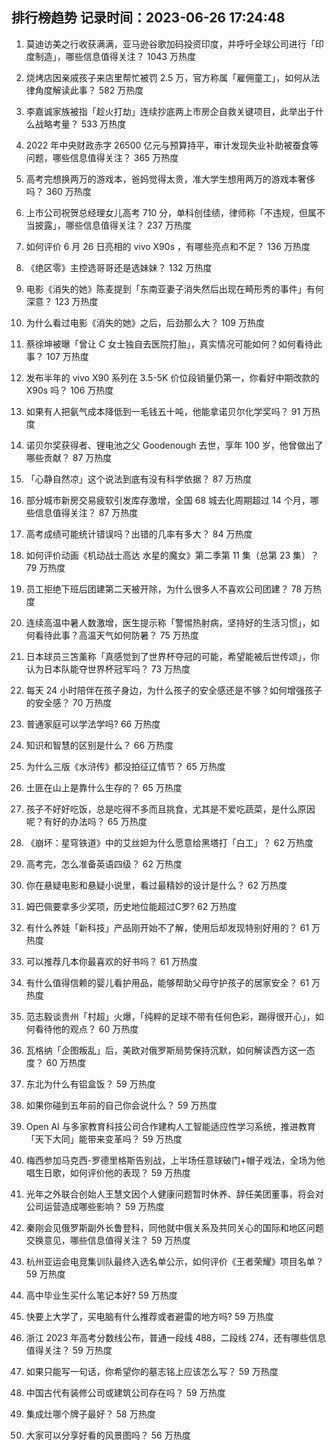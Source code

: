 
## 排行榜趋势 记录时间：2023-06-26 17:24:48
  
  1. 莫迪访美之行收获满满，亚马逊谷歌加码投资印度，并呼吁全球公司进行「印度制造」，哪些信息值得关注？ 1043 万热度
    
  2. 烧烤店因亲戚孩子来店里帮忙被罚 2.5 万，官方称属「雇佣童工」，如何从法律角度解读此事？ 582 万热度
    
  3. 李嘉诚家族被指「趁火打劫」连续抄底两上市房企自救关键项目，此举出于什么战略考量？ 533 万热度
    
  4. 2022 年中央财政赤字 26500 亿元与预算持平，审计发现失业补助被蚕食等问题，哪些信息值得关注？ 365 万热度
    
  5. 高考完想换两万的游戏本，爸妈觉得太贵，准大学生想用两万的游戏本奢侈吗？ 360 万热度
    
  6. 上市公司祝贺总经理女儿高考 710 分，单科创佳绩，律师称「不违规，但属不当披露」，哪些信息值得关注？ 237 万热度
    
  7. 如何评价 6 月 26 日亮相的 vivo X90s ，有哪些亮点和不足？ 136 万热度
    
  8. 《绝区零》主控选哥哥还是选妹妹？ 132 万热度
    
  9. 电影《消失的她》陈麦提到「东南亚妻子消失然后出现在畸形秀的事件」有何深意？ 123 万热度
    
  10. 为什么看过电影《消失的她》之后，后劲那么大？ 109 万热度
    
  11. 蔡徐坤被曝「曾让 C 女士独自去医院打胎」，真实情况可能如何？如何看待此事？ 107 万热度
    
  12. 发布半年的 vivo X90 系列在 3.5-5K 价位段销量仍第一，你看好中期改款的 X90s 吗？ 106 万热度
    
  13. 如果有人把氨气成本降低到一毛钱五十吨，他能拿诺贝尔化学奖吗？ 91 万热度
    
  14. 诺贝尔奖获得者、锂电池之父 Goodenough 去世，享年 100 岁，他曾做出了哪些贡献？ 87 万热度
    
  15. 「心静自然凉」这个说法到底有没有科学依据？ 87 万热度
    
  16. 部分城市新房交易疲软引发库存激增，全国 68 城去化周期超过 14 个月，哪些信息值得关注？ 87 万热度
    
  17. 高考成绩可能统计错误吗？出错的几率有多大？ 84 万热度
    
  18. 如何评价动画《机动战士高达 水星的魔女》第二季第 11 集（总第 23 集）？ 79 万热度
    
  19. 员工拒绝下班后团建第二天被开除，为什么很多人不喜欢公司团建？ 78 万热度
    
  20. 连续高温中暑人数激增，医生提示称「警惕热射病，坚持好的生活习惯」，如何看待此事？高温天气如何防暑？ 75 万热度
    
  21. 日本球员三笘薰称「真感觉到了世界杯夺冠的可能，希望能被后世传颂」，你认为日本队能夺世界杯冠军吗？ 73 万热度
    
  22. 每天 24 小时陪伴在孩子身边，为什么孩子的安全感还是不够？如何增强孩子的安全感？ 70 万热度
    
  23. 普通家庭可以学法学吗? 66 万热度
    
  24. 知识和智慧的区别是什么？ 66 万热度
    
  25. 为什么三版《水浒传》都没拍征辽情节？ 65 万热度
    
  26. 土匪在山上是靠什么生存的？ 65 万热度
    
  27. 孩子不好好吃饭，总是吃得不多而且挑食，尤其是不爱吃蔬菜，是什么原因呢？有好的办法吗？ 65 万热度
    
  28. 《崩坏：星穹铁道》中的艾丝妲为什么愿意给黑塔打「白工」？ 62 万热度
    
  29. 高考完，怎么准备英语四级？ 62 万热度
    
  30. 你在悬疑电影和悬疑小说里，看过最精妙的设计是什么？ 62 万热度
    
  31. 姆巴佩要拿多少奖项，历史地位能超过C罗? 62 万热度
    
  32. 有什么养娃「新科技」产品刚开始不了解，使用后却发现特别好用的？ 61 万热度
    
  33. 可以推荐几本你最喜欢的好书吗？ 61 万热度
    
  34. 有什么值得信赖的婴儿看护用品，能够帮助父母守护孩子的居家安全？ 61 万热度
    
  35. 范志毅谈贵州「村超」火爆，「纯粹的足球不带有任何色彩，踢得很开心」，如何看待他的观点？ 60 万热度
    
  36. 瓦格纳「企图叛乱」后，美欧对俄罗斯局势保持沉默，如何解读西方这一态度？ 60 万热度
    
  37. 东北为什么有铝盒饭？ 59 万热度
    
  38. 如果你碰到五年前的自己你会说什么？ 59 万热度
    
  39. Open AI 与多家教育科技公司合作建构人工智能适应性学习系统，推进教育「天下大同」能带来变革吗？ 59 万热度
    
  40. 梅西参加马克西-罗德里格斯告别战，上半场任意球破门+帽子戏法，全场为他唱生日歌，如何评价他的表现？ 59 万热度
    
  41. 光年之外联合创始人王慧文因个人健康问题暂时休养、辞任美团董事，将会对公司运营造成哪些影响？ 59 万热度
    
  42. 秦刚会见俄罗斯副外长鲁登科，同他就中俄关系及共同关心的国际和地区问题交换意见，哪些信息值得关注？ 59 万热度
    
  43. 杭州亚运会电竞集训队最终入选名单公示，如何评价《王者荣耀》项目名单？ 59 万热度
    
  44. 高中毕业生买什么笔记本好? 59 万热度
    
  45. 快要上大学了，买电脑有什么推荐或者避雷的地方吗? 59 万热度
    
  46. 浙江 2023 年高考分数线公布，普通一段线 488，二段线 274，还有哪些信息值得关注？ 59 万热度
    
  47. 如果只能写一句话，你希望你的墓志铭上应该怎么写？ 59 万热度
    
  48. 中国古代有装修公司或建筑公司存在吗？ 59 万热度
    
  49. 集成灶哪个牌子最好？ 58 万热度
    
  50. 大家可以分享好看的风景图吗？ 56 万热度
    